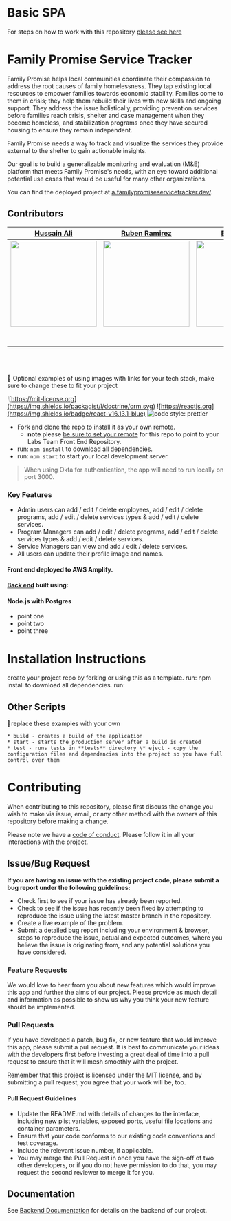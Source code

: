 # Basic SPA

For steps on how to work with this repository [please see here](https://docs.labs.lambdaschool.com/labs-spa-starter/)

# Family Promise Service Tracker

Family Promise helps local communities coordinate their compassion to address the root causes of family homelessness. They tap existing local resources to empower families towards economic stability. Families come to them in crisis; they help them rebuild their lives with new skills and ongoing support. They address the issue holistically, providing prevention services before families reach crisis, shelter and case management when they become homeless, and stabilization programs once they have secured housing to ensure they remain independent.

Family Promise needs a way to track and visualize the services they provide external to the shelter to gain actionable insights.

Our goal is to build a generalizable monitoring and evaluation (M&E) platform that meets Family Promise's needs, with an eye toward additional potential use cases that would be useful for many other organizations.

You can find the deployed project at [a.familypromiseservicetracker.dev/](a.familypromiseservicetracker.dev/).

## Contributors

|                                                        [Hussain Ali](https://github.com/princeali415)                                                        |                                                   [Ruben Ramirez](https://github.com/rubesworld)                                                   |                                                      [Bryan Diaz](https://github.com/bdiaz12345)                                                      |                                                 [Student 4](https://github.com/)                                                  |                                                      [Student 5](https://github.com/)                                                       |
| :----------------------------------------------------------------------------------------------------------------------------------------------------------: | :------------------------------------------------------------------------------------------------------------------------------------------------: | :---------------------------------------------------------------------------------------------------------------------------------------------------: | :-------------------------------------------------------------------------------------------------------------------------------: | :-----------------------------------------------------------------------------------------------------------------------------------------: |
| [<img src="https://res.cloudinary.com/dyp2opcpj/image/upload/v1618184678/images/gij4edsbp3709samouln.jpg" width = "200" />](https://github.com/princeali415) | [<img src="https://res.cloudinary.com/water-my-plants/image/upload/v1618698077/ruben-ramirez.jpg" width = "200" />](https://github.com/rubesworld) | [<img src="https://www.dalesjewelers.com/wp-content/uploads/2018/10/placeholder-silhouette-male.png" width = "200" />](https://github.com/bdiaz12345) | [<img src="https://res.cloudinary.com/water-my-plants/image/upload/v1619463650/bryanD.png" width = "200" />](https://github.com/) | [<img src="https://www.dalesjewelers.com/wp-content/uploads/2018/10/placeholder-silhouette-male.png" width = "200" />](https://github.com/) |
|                                  [<img src="https://github.com/favicon.ico" width="15"> ](https://github.com/princeali415)                                   |                               [<img src="https://github.com/favicon.ico" width="15"> ](https://github.com/honda0306)                               |                               [<img src="https://github.com/favicon.ico" width="15"> ](https://github.com/Mister-Corn)                                |                    [<img src="https://github.com/favicon.ico" width="15"> ](https://github.com/NandoTheessen)                     |                           [<img src="https://github.com/favicon.ico" width="15"> ](https://github.com/wvandolah)                            |
|            [ <img src="https://static.licdn.com/sc/h/al2o9zrvru7aqj8e1x2rzsrca" width="15"> ](https://www.linkedin.com/in/hussain-ali-58a9b690/)             |         [ <img src="https://static.licdn.com/sc/h/al2o9zrvru7aqj8e1x2rzsrca" width="15"> ](https://www.linkedin.com/in/rubenandresramirez)         |                     [ <img src="https://static.licdn.com/sc/h/al2o9zrvru7aqj8e1x2rzsrca" width="15"> ](https://www.linkedin.com/)                     |           [ <img src="https://static.licdn.com/sc/h/al2o9zrvru7aqj8e1x2rzsrca" width="15"> ](https://www.linkedin.com/)           |                [ <img src="https://static.licdn.com/sc/h/al2o9zrvru7aqj8e1x2rzsrca" width="15"> ](https://www.linkedin.com/)                |

<br>
<br>

🚫 Optional examples of using images with links for your tech stack, make sure to change these to fit your project

![https://mit-license.org](https://img.shields.io/packagist/l/doctrine/orm.svg)
![https://reactjs.org](https://img.shields.io/badge/react-v16.13.1-blue)
![code style: prettier](https://img.shields.io/badge/code_style-prettier-ff69b4.svg?style=flat-square)

- Fork and clone the repo to install it as your own remote.
  - **note** please [be sure to set your remote](https://help.github.jp/enterprise/2.11/user/articles/changing-a-remote-s-url/) for this repo to point to your Labs Team Front End Repository.
- run: `npm install` to download all dependencies.
- run: `npm start` to start your local development server.

> When using Okta for authentication, the app will need to run locally on port 3000.

### Key Features

- Admin users can add / edit / delete employees, add / edit / delete programs, add / edit / delete services types & add / edit / delete services.
- Program Managers can add / edit / delete programs, add / edit / delete services types & add / edit / delete services.
- Service Managers can view and add / edit / delete services.
- All users can update their profile image and names.

#### Front end deployed to AWS Amplify.

#### [Back end](https://github.com/Lambda-School-Labs/family-promise-service-tracker-be-a) built using:

#### Node.js with Postgres

- point one
- point two
- point three

# Installation Instructions

create your project repo by forking or using this as a template.
run: npm install to download all dependencies.
run:

## Other Scripts

🚫replace these examples with your own

    * build - creates a build of the application
    * start - starts the production server after a build is created
    * test - runs tests in **tests** directory \* eject - copy the configuration files and dependencies into the project so you have full control over them

# Contributing

When contributing to this repository, please first discuss the change you wish to make via issue, email, or any other method with the owners of this repository before making a change.

Please note we have a [code of conduct](./CODE_OF_CONDUCT.md). Please follow it in all your interactions with the project.

## Issue/Bug Request

**If you are having an issue with the existing project code, please submit a bug report under the following guidelines:**

- Check first to see if your issue has already been reported.
- Check to see if the issue has recently been fixed by attempting to reproduce the issue using the latest master branch in the repository.
- Create a live example of the problem.
- Submit a detailed bug report including your environment & browser, steps to reproduce the issue, actual and expected outcomes, where you believe the issue is originating from, and any potential solutions you have considered.

### Feature Requests

We would love to hear from you about new features which would improve this app and further the aims of our project. Please provide as much detail and information as possible to show us why you think your new feature should be implemented.

### Pull Requests

If you have developed a patch, bug fix, or new feature that would improve this app, please submit a pull request. It is best to communicate your ideas with the developers first before investing a great deal of time into a pull request to ensure that it will mesh smoothly with the project.

Remember that this project is licensed under the MIT license, and by submitting a pull request, you agree that your work will be, too.

#### Pull Request Guidelines

- Update the README.md with details of changes to the interface, including new plist variables, exposed ports, useful file locations and container parameters.
- Ensure that your code conforms to our existing code conventions and test coverage.
- Include the relevant issue number, if applicable.
- You may merge the Pull Request in once you have the sign-off of two other developers, or if you do not have permission to do that, you may request the second reviewer to merge it for you.

## Documentation

See [Backend Documentation](https://github.com/Lambda-School-Labs/family-promise-service-tracker-be-a) for details on the backend of our project.
